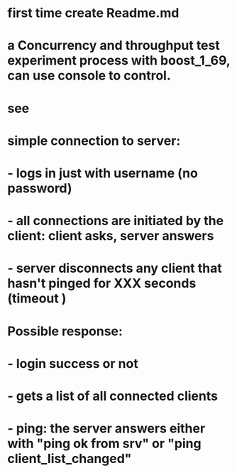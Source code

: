 # first time create Readme.md

# a Concurrency and throughput test experiment process with boost_1_69, can use console to control. 
# see 
###
 #  simple connection to server:
 #   - logs in just with username (no password)
 #   - all connections are initiated by the client: client asks, server answers
 #   - server disconnects any client that hasn't pinged for XXX seconds (timeout )
 #
 #   Possible response:
 #   - login success or not
 #   - gets a list of all connected clients
 #   - ping: the server answers either with "ping ok from srv" or "ping client_list_changed"
 #
